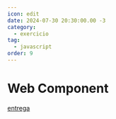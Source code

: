 ```yaml
---
icon: edit
date: 2024-07-30 20:30:00.00 -3
category:
  - exercicio
tag:
  - javascript
order: 9
---
```

# Web Component

[entrega](https://classroom.github.com/a/IJhcnAbq)
